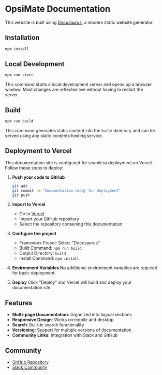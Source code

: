 # OpsiMate Documentation

This website is built using [Docusaurus](https://docusaurus.io/), a modern static website generator.

## Installation

```bash
npm install
```

## Local Development

```bash
npm run start
```

This command starts a local development server and opens up a browser window. Most changes are reflected live without having to restart the server.

## Build

```bash
npm run build
```

This command generates static content into the `build` directory and can be served using any static contents hosting service.

## Deployment to Vercel

This documentation site is configured for seamless deployment on Vercel. Follow these steps to deploy:

1. **Push your code to GitHub**
   ```bash
   git add .
   git commit -m "Documentation ready for deployment"
   git push
   ```

2. **Import to Vercel**
   - Go to [Vercel](https://vercel.com/new)
   - Import your GitHub repository
   - Select the repository containing this documentation

3. **Configure the project**
   - Framework Preset: Select "Docusaurus"
   - Build Command: `npm run build`
   - Output Directory: `build`
   - Install Command: `npm install`

4. **Environment Variables**
   No additional environment variables are required for basic deployment.

5. **Deploy**
   Click "Deploy" and Vercel will build and deploy your documentation site.

## Features

- **Multi-page Documentation**: Organized into logical sections
- **Responsive Design**: Works on mobile and desktop
- **Search**: Built-in search functionality
- **Versioning**: Support for multiple versions of documentation
- **Community Links**: Integration with Slack and GitHub

## Community

- [GitHub Repository](https://github.com/Fifaboyz/OpsiMate)
- [Slack Community](https://join.slack.com/t/opsimate/shared_invite/zt-39bq3x6et-NrVCZzH7xuBGIXmOjJM7gA)
